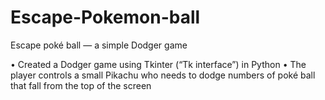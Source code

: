 # Escape-Pokemon-ball
Escape poké ball — a simple Dodger game

• Created a Dodger game using Tkinter (“Tk interface”) in Python
• The player controls a small Pikachu who needs to dodge numbers of poké ball that fall from the top of the screen

